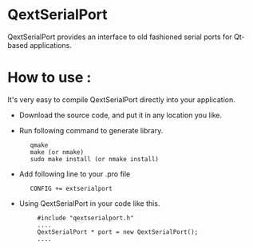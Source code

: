 # QextSerialPort
QextSerialPort provides an interface to old fashioned serial ports for Qt-based applications.

# How to use :

It's very easy to compile QextSerialPort directly into your application.

 - Download the source code, and put it in any location you like.

 - Run following command to generate library.

          qmake
          make (or nmake)
          sudo make install (or nmake install)

 - Add following line to your .pro file

          CONFIG += extserialport

 - Using QextSerialPort in your code like this. 

            #include "qextserialport.h"
            ....
            QextSerialPort * port = new QextSerialPort();
            ....
